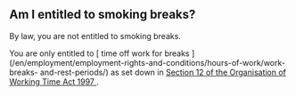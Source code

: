 ##  Am I entitled to smoking breaks?

By law, you are not entitled to smoking breaks.

You are only entitled to [ time off work for breaks
](/en/employment/employment-rights-and-conditions/hours-of-work/work-breaks-
and-rest-periods/) as set down in [ Section 12 of the Organisation of Working
Time Act 1997
](http://www.irishstatutebook.ie/1997/en/act/pub/0020/sec0012.html#zza20y1997s12)
.
